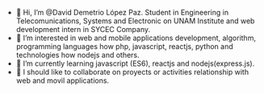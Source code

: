 - 👋 Hi, I’m @David Demetrio López Paz. Student in Engineering in Telecomunications, Systems and Electronic on UNAM Institute and web development intern in SYCEC Company. 
- 👀 I’m interested in web and mobile applications development, algorithm, programming languages how php, javascript, reactjs, python and technologies
      how nodejs and others.
- 🌱 I’m currently learning javascript (ES6), reactjs and nodejs(express.js).
- 💞️ I should like to collaborate on proyects or activities relationship with web and movil applications.

<!---
DavidDemetrio/DavidDemetrio is a ✨ special ✨ repository because its `README.md` (this file) appears on your GitHub profile.
You can click the Preview link to take a look at your changes.
--->
